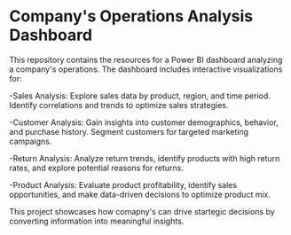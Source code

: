 # Company's Operations Analysis Dashboard
This repository contains the resources for a Power BI dashboard analyzing a company's operations. The dashboard includes interactive visualizations for:

-Sales Analysis: Explore sales data by product, region, and time period. Identify correlations and trends to optimize sales strategies.

-Customer Analysis: Gain insights into customer demographics, behavior, and purchase history. Segment customers for targeted marketing campaigns.

-Return Analysis: Analyze return trends, identify products with high return rates, and explore potential reasons for returns.

-Product Analysis: Evaluate product profitability, identify sales opportunities, and make data-driven decisions to optimize product mix. 

This project showcases how comapny's can drive startegic decisions by converting information into meaningful insights.
